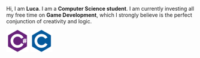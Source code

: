 Hi, I am **Luca**. I am a **Computer Science student**. I am currently investing all my free time on **Game Development**, 
which I strongly believe is the perfect conjunction of creativity and logic.


<img src="https://github.com/devicons/devicon/blob/master/icons/csharp/csharp-plain.svg" width="60" />

<img src="https://github.com/devicons/devicon/blob/master/icons/c/c-plain.svg" width="60" />

<!---
Luca00IT/Luca00IT is a ✨ special ✨ repository because its `README.md` (this file) appears on your GitHub profile.
You can click the Preview link to take a look at your changes.
--->
